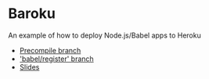 # Baroku

An example of how to deploy Node.js/Babel apps to Heroku

- [Precompile branch](https://github.com/mdp/baroku/tree/precompile)
- ['babel/register' branch](https://github.com/mdp/baroku/tree/babel_register)
- [Slides](http://gistdeck.github.io/mdp/8f84101c983c2e5a8495)
